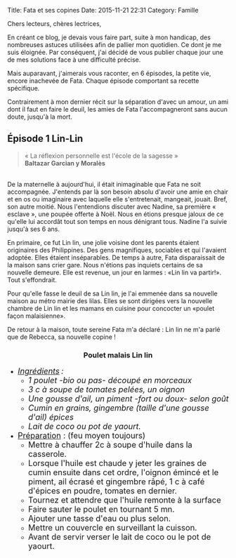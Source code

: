 Title: Fata et ses copines
Date: 2015-11-21 22:31
Category: Famille

Chers lecteurs, chères lectrices,

En créant ce blog, je devais vous faire part, suite à mon handicap, des nombreuses astuces utilisées afin de pallier mon quotidien. Ce dont je me suis éloignée. Par conséquent, j'ai décidé de vous publier chaque jour une de mes solutions face à une difficulté précise.

Mais auparavant, j'aimerais vous raconter, en 6 épisodes, la petite vie, encore inachevée de Fata. Chaque épisode comportant sa recette spécifique.

Contrairement à mon dernier récit sur la séparation d'avec un amour, un ami dont il faut en faire le deuil, les amies de Fata l'accompagneront sans aucun doute, jusqu'à la mort.

Épisode 1 Lin-Lin
-----------------

>« La réflexion personnelle est l'école de la sagesse »  
**Baltazar Garcian y Moralès**

<br />
De la maternelle à aujourd'hui, il était inimaginable que Fata ne soit accompagnée. J'entends par là son besoin absolu d'avoir une amie en chair et en os ou imaginaire avec laquelle elle s'entretenait, mangeait, jouait. Bref, son autre moitié. Nous l'entendions discuter avec Nadine, sa première « esclave », une poupée offerte à Noël. Nous en étions presque jaloux de ce qu'elle lui accordât tout son temps en nous dénigrant tous. Nadine l'a suivie jusqu'à ses 6 ans.

En primaire, ce fut Lin lin, une jolie voisine dont les parents étaient originaires des Philippines. Des gens magnifiques, sociables et qui l'avaient adoptée. Elles étaient inséparables. De temps à autre, Fata disparaissait de la maison sans crier gare. Nous n'étions pas inquiets certains de sa nouvelle demeure. Elle est revenue, un jour en larmes : «Lin lin va partir!». Tout s'effondrait.

Pour qu'elle fasse le deuil de sa Lin lin, je l'ai emmenée dans sa nouvelle maison au métro mairie des lilas. Elles se sont dirigées vers la nouvelle chambre de Lin lin et les mamans en cuisine pour concocter un «poulet façon malaisienne».

De retour à la maison, toute sereine Fata m'a déclaré : Lin lin ne m'a parlé que de Rebecca, sa nouvelle copine !
<h3 style="text-align: center;">Poulet malais Lin lin</h3>
<ul>
	<li><span style="font-size: large;"><i><u>I</u></i></span><span style="font-size: large;"><i><u>ngrédients</u></i></span> <span style="font-size: large;"><i>: </i></span>
<ul>
	<li><span style="font-size: large;"><i>1 poulet -bio ou pas- découpé en morceaux</i></span></li>
	<li><span style="font-size: large;"><i>3 c à soupe de tomates pelées, un oignon</i></span></li>
	<li><span style="font-size: large;"><i>U</i></span><span style="font-size: large;"><i>ne gousse d'ail, un piment -fort ou doux- selon goût</i></span></li>
	<li><span style="font-size: large;"><i>C</i></span><span style="font-size: large;"><i>umin en grains, gingembre (taille d'une gousse d'ail) épices</i></span></li>
	<li><span style="font-size: large;"><i>L</i></span><span style="font-size: large;"><i>ait de coco ou pot de yaourt.</i></span></li>
</ul>
</li>
	<li><span style="font-size: large;"><u>P</u></span><span style="font-size: large;"><u>réparation</u></span><span style="font-size: large;"> : (feu moyen toujours)</span>
<ul>
	<li><span style="font-size: large;">M</span><span style="font-size: large;">ettre à chauffer 2c à soupe d'huile dans la casserole</span><span style="font-size: large;">.</span></li>
	<li><span style="font-size: large;">L</span><span style="font-size: large;">orsque l'huile est chaude y jeter les graines de cumin ensuite dans cet ordre, l'oignon émincé et le piment, ail écrasé et gingembre râpé, 1 c à café d'épices en poudre, tomates en dernier. </span></li>
	<li><span style="font-size: large;">Tournez et attendre que l'huile remonte à la surface</span></li>
	<li><span style="font-size: large;">Faire sauter le poulet en tournant 5 m</span><span style="font-size: large;">n.</span></li>
	<li><span style="font-size: large;">Ajouter une tasse d'eau ou plus selon. </span></li>
	<li><span style="font-size: large;">Mettre un couvercle en surveillant la cuisson. </span></li>
	<li><span style="font-size: large;">Avant de servir verser le lait de coco ou le pot de yaourt.</span></li>
</ul>
</li>
</ul>
